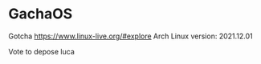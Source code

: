 # GachaOS
Gotcha
https://www.linux-live.org/#explore 
Arch Linux version: 2021.12.01

Vote to depose luca

